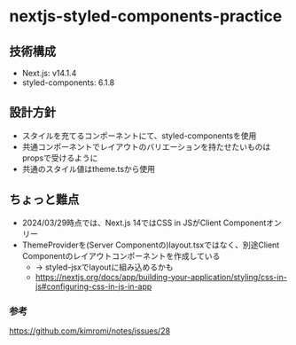 # nextjs-styled-components-practice

## 技術構成
- Next.js: v14.1.4
- styled-components: 6.1.8

## 設計方針
- スタイルを充てるコンポーネントにて、styled-componentsを使用
- 共通コンポーネントでレイアウトのバリエーションを持たせたいものはpropsで受けるように
- 共通のスタイル値はtheme.tsから使用

## ちょっと難点
- 2024/03/29時点では、Next.js 14ではCSS in JSがClient Componentオンリー
- ThemeProviderを(Server Componentの)layout.tsxではなく、別途Client Componentのレイアウトコンポーネントを作成している
  - → styled-jsxでlayoutに組み込めるかも
  - https://nextjs.org/docs/app/building-your-application/styling/css-in-js#configuring-css-in-js-in-app

### 参考
https://github.com/kimromi/notes/issues/28
